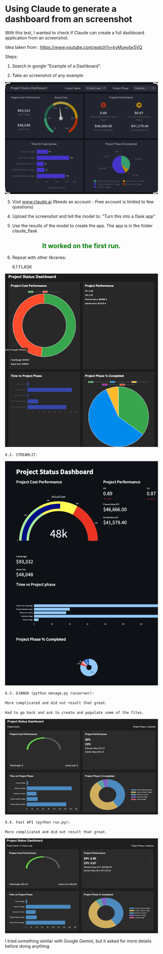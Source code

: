 # Using Claude to generate a dashboard from an screenshot

With this test, I wanted to check if Claude can create a full dashboard application from an screenshot. 

Idea taken from : https://www.youtube.com/watch?v=kyMuevbx5VQ

Steps: 

1. Search in google "Example of a Dashboard". 

2. Take an screenshot of any example 

![alt text](images/TARGET_DASHBOARD.png "Title")

3. Visit www.claude.ai (Needs an account - Free account is limited to few questions) 

4. Upload the screenshot and tell the model to: "Turn this into a flask app"

5. Use the results of the model to create the app. The app is in the folder claude_flask

<h2 style = "text-align:center; color:green"> It worked on the first run. </h2> 

6. Repeat with other libraries: 
    
    6.1 FLASK

![alt text](images/RESULT_FLASK.png "Title")

    6.2. STREAMLIT: 

![alt text](images/RESULT_STREAMLIT.png "Title")

    6.3. DJANGO (python manage.py runserver): 
    
    More complicated and did not result that great. 

    Had to go back and ask to create and populate some of the files. 

![alt text](images/RESULT_DJANGO.png "Title")

    6.4. Fast API (python run.py): 
    
    More complicated and did not result that great. 

![alt text](images/RESULT_fastAPI.png "Title")

I tried something similar with Google Gemini, but it asked for more details before doing anything. 



